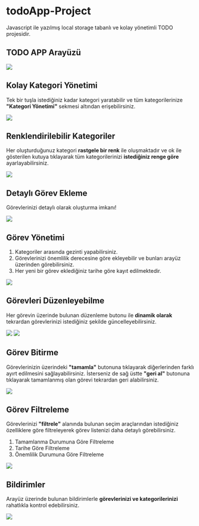 # todoApp-Project
Javascript ile yazılmış local storage tabanlı ve kolay yönetimli TODO projesidir.

## TODO APP Arayüzü
![](/dist/img/todoapp-arayuz.jpg)
## Kolay Kategori Yönetimi
Tek bir tuşla istediğiniz kadar kategori yaratabilir ve tüm kategorilerinize **"Kategori Yönetimi"** sekmesi altından erişebilirsiniz.

![](/dist/img/kategori-yonetimi.jpg)
## Renklendirilebilir Kategoriler
Her oluşturduğunuz kategori **rastgele bir renk** ile oluşmaktadır ve ok ile gösterilen kutuya tıklayarak tüm kategorilerinizi **istediğiniz renge göre** ayarlayabilirsiniz.

![](/dist/img/kategori-yonetimi2.jpg)
## Detaylı Görev Ekleme
Görevlerinizi detaylı olarak oluşturma imkanı!

![](/dist/img/gorev-ekleme.jpg)
## Görev Yönetimi
<ol>
  <li>Kategoriler arasında gezinti yapabilirsiniz.</li>  
  <li> Görevlerinizi önemlilik derecesine göre ekleyebilir ve bunları arayüz üzerinden görebilirsiniz.</li>  
  <li>Her yeni bir görev eklediğiniz tarihe göre kayıt edilmektedir.</li>  
</ol>

![](/dist/img/gorev-yonetimi.jpg)
## Görevleri Düzenleyebilme
Her görevin üzerinde bulunan düzenleme butonu ile **dinamik olarak** tekrardan görevlerinizi istediğiniz şekilde güncelleyebilirsiniz.

![](/dist/img/gorev-duzenle2.jpg)
![](/dist/img/gorev-duzenle.jpg)

## Görev Bitirme
Görevlerinizin üzerindeki **"tamamla"** butonuna tıklayarak diğerlerinden farklı ayırt edilmesini sağlayabilirsiniz. İsterseniz de sağ üstte **"geri al"** butonuna tıklayarak tamamlanmış olan görevi tekrardan geri alabilirsiniz.

![](/dist/img/gorev-bitir.jpg)
## Görev Filtreleme
Görevlerinizi **"filtrele"** alanında bulunan seçim araçlarından istediğiniz özelliklere göre filtreleyerek görev listenizi daha detaylı görebilirsiniz.

<ol>
  <li>Tamamlanma Durumuna Göre Filtreleme</li>  
  <li>Tarihe Göre Filtreleme</li>  
  <li>Önemlilik Durumuna Göre Filtreleme</li>  
</ol>

![](/dist/img/gorev-filtreleme.jpg)

## Bildirimler
Arayüz üzerinde bulunan bildirimlerle **görevlerinizi ve kategorilerinizi** rahatlıkla kontrol edebilirsiniz.

![](/dist/img/bildirimler.jpg)



